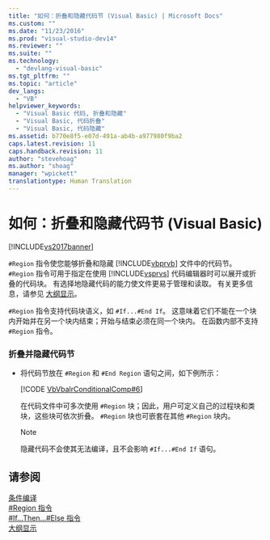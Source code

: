 ```yaml
---
title: "如何：折叠和隐藏代码节 (Visual Basic) | Microsoft Docs"
ms.custom: ""
ms.date: "11/23/2016"
ms.prod: "visual-studio-dev14"
ms.reviewer: ""
ms.suite: ""
ms.technology: 
  - "devlang-visual-basic"
ms.tgt_pltfrm: ""
ms.topic: "article"
dev_langs: 
  - "VB"
helpviewer_keywords: 
  - "Visual Basic 代码, 折叠和隐藏"
  - "Visual Basic, 代码折叠"
  - "Visual Basic, 代码隐藏"
ms.assetid: b770e8f5-e07d-491a-ab4b-a977980f9ba2
caps.latest.revision: 11
caps.handback.revision: 11
author: "stevehoag"
ms.author: "shoag"
manager: "wpickett"
translationtype: Human Translation
---
```

# 如何：折叠和隐藏代码节 (Visual Basic)
[!INCLUDE[vs2017banner](../../../csharp/includes/vs2017banner.md)]

`#Region` 指令使您能够折叠和隐藏 [!INCLUDE[vbprvb](../../../csharp/programming-guide/concepts/linq/includes/vbprvb_md.md)] 文件中的代码节。  `#Region` 指令可用于指定在使用 [!INCLUDE[vsprvs](../../../csharp/includes/vsprvs_md.md)] 代码编辑器时可以展开或折叠的代码块。  有选择地隐藏代码的能力使文件更易于管理和读取。  有关更多信息，请参见 [大纲显示](/visual-studio/ide/outlining)。  
  
 `#Region` 指令支持代码块语义，如 `#If...#End If`。  这意味着它们不能在一个块内开始并在另一个块内结束；开始与结束必须在同一个块内。  在函数内部不支持 `#Region` 指令。  
  
### 折叠并隐藏代码节  
  
-   将代码节放在 `#Region` 和 `#End Region` 语句之间，如下例所示：  
  
     [!CODE [VbVbalrConditionalComp#6](../CodeSnippet/VS_Snippets_VBCSharp/VbVbalrConditionalComp#6)]  
  
     在代码文件中可多次使用 `#Region` 块；因此，用户可定义自己的过程块和类块，这些块可依次折叠。  `#Region` 块也可嵌套在其他 `#Region` 块内。  
  
    > [!NOTE]
    >  隐藏代码不会使其无法编译，且不会影响 `#If...#End If` 语句。  
  
## 请参阅  
 [条件编译](../../../visual-basic/programming-guide/program-structure/conditional-compilation.md)   
 [\#Region 指令](../../../visual-basic/language-reference/directives/region-directive.md)   
 [\#If...Then...\#Else 指令](../../../visual-basic/language-reference/directives/if-then-else-directives.md)   
 [大纲显示](/visual-studio/ide/outlining)
